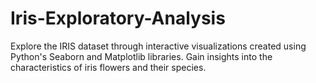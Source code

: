 # Iris-Exploratory-Analysis
Explore the IRIS dataset through interactive visualizations created using Python's Seaborn and Matplotlib libraries. Gain insights into the characteristics of iris flowers and their species.
